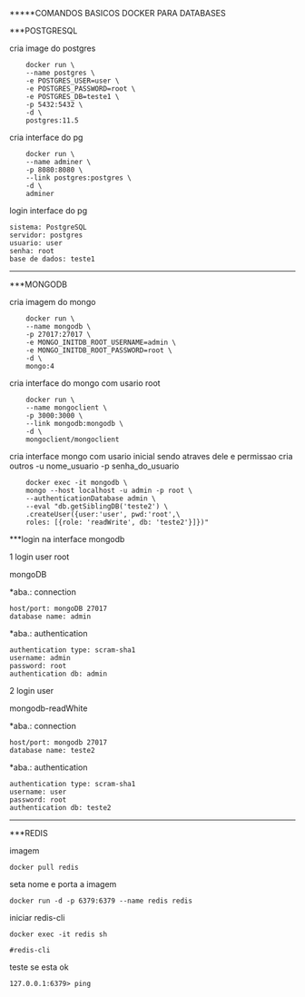 *****COMANDOS BASICOS DOCKER PARA DATABASES

***POSTGRESQL

cria image do postgres

        docker run \
        --name postgres \
        -e POSTGRES_USER=user \
        -e POSTGRES_PASSWORD=root \
        -e POSTGRES_DB=teste1 \
        -p 5432:5432 \
        -d \
        postgres:11.5

cria interface do pg

        docker run \
        --name adminer \
        -p 8080:8080 \
        --link postgres:postgres \
        -d \
        adminer

login interface do pg

    sistema: PostgreSQL
    servidor: postgres
    usuario: user
    senha: root
    base de dados: teste1

**************************************************************************************************

***MONGODB

cria imagem do mongo

        docker run \
        --name mongodb \
        -p 27017:27017 \
        -e MONGO_INITDB_ROOT_USERNAME=admin \
        -e MONGO_INITDB_ROOT_PASSWORD=root \
        -d \
        mongo:4

cria interface do mongo com usario root

        docker run \
        --name mongoclient \
        -p 3000:3000 \
        --link mongodb:mongodb \
        -d \
        mongoclient/mongoclient

cria interface mongo com usario inicial sendo atraves dele e permissao cria outros -u nome_usuario -p senha_do_usuario

        docker exec -it mongodb \
        mongo --host localhost -u admin -p root \
        --authenticationDatabase admin \
        --eval "db.getSiblingDB('teste2') \
        .createUser({user:'user', pwd:'root',\
        roles: [{role: 'readWrite', db: 'teste2'}]})"

***login na interface mongodb

1 login user root

mongoDB

*aba.: connection

    host/port: mongoDB 27017
    database name: admin

*aba.: authentication

    authentication type: scram-sha1
    username: admin
    password: root
    authentication db: admin

2 login user

mongodb-readWhite 

*aba.: connection

    host/port: mongodb 27017
    database name: teste2

*aba.: authentication

    authentication type: scram-sha1
    username: user
    password: root
    authentication db: teste2


*************************************************************************************************

***REDIS

imagem

    docker pull redis

seta nome e porta a imagem

    docker run -d -p 6379:6379 --name redis redis 

iniciar redis-cli

    docker exec -it redis sh

    #redis-cli

teste se esta ok

    127.0.0.1:6379> ping

